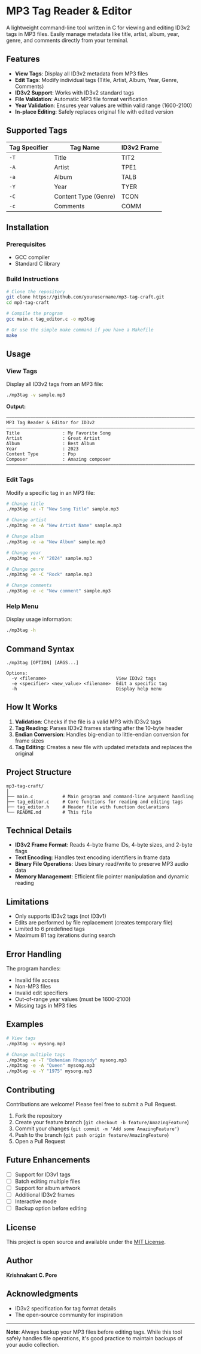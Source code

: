 # MP3 Tag Reader & Editor

A lightweight command-line tool written in C for viewing and editing ID3v2 tags in MP3 files. Easily manage metadata like title, artist, album, year, genre, and comments directly from your terminal.

## Features

- **View Tags**: Display all ID3v2 metadata from MP3 files
- **Edit Tags**: Modify individual tags (Title, Artist, Album, Year, Genre, Comments)
- **ID3v2 Support**: Works with ID3v2 standard tags
- **File Validation**: Automatic MP3 file format verification
- **Year Validation**: Ensures year values are within valid range (1600-2100)
- **In-place Editing**: Safely replaces original file with edited version

## Supported Tags

| Tag Specifier | Tag Name | ID3v2 Frame |
|---------------|----------|-------------|
| `-T` | Title | TIT2 |
| `-A` | Artist | TPE1 |
| `-a` | Album | TALB |
| `-Y` | Year | TYER |
| `-C` | Content Type (Genre) | TCON |
| `-c` | Comments | COMM |

## Installation

### Prerequisites
- GCC compiler
- Standard C library

### Build Instructions

```bash
# Clone the repository
git clone https://github.com/yourusername/mp3-tag-craft.git
cd mp3-tag-craft

# Compile the program
gcc main.c tag_editor.c -o mp3tag

# Or use the simple make command if you have a Makefile
make
```

## Usage

### View Tags
Display all ID3v2 tags from an MP3 file:

```bash
./mp3tag -v sample.mp3
```

**Output:**
```
———————————————————————————————————————————————————————————————————————
MP3 Tag Reader & Editor for ID3v2
———————————————————————————————————————————————————————————————————————
Title                : My Favorite Song
Artist               : Great Artist
Album                : Best Album
Year                 : 2023
Content Type         : Pop
Composer             : Amazing composer
———————————————————————————————————————————————————————————————————————
```

### Edit Tags
Modify a specific tag in an MP3 file:

```bash
# Change title
./mp3tag -e -T "New Song Title" sample.mp3

# Change artist
./mp3tag -e -A "New Artist Name" sample.mp3

# Change album
./mp3tag -e -a "New Album" sample.mp3

# Change year
./mp3tag -e -Y "2024" sample.mp3

# Change genre
./mp3tag -e -C "Rock" sample.mp3

# Change comments
./mp3tag -e -c "New comment" sample.mp3
```

### Help Menu
Display usage information:

```bash
./mp3tag -h
```

## Command Syntax

```
./mp3tag [OPTION] [ARGS...]

Options:
  -v <filename>                          View ID3v2 tags
  -e <specifier> <new_value> <filename>  Edit a specific tag
  -h                                     Display help menu
```

## How It Works

1. **Validation**: Checks if the file is a valid MP3 with ID3v2 tags
2. **Tag Reading**: Parses ID3v2 frames starting after the 10-byte header
3. **Endian Conversion**: Handles big-endian to little-endian conversion for frame sizes
4. **Tag Editing**: Creates a new file with updated metadata and replaces the original

## Project Structure

```
mp3-tag-craft/
│
├── main.c           # Main program and command-line argument handling
├── tag_editor.c     # Core functions for reading and editing tags
├── tag_editor.h     # Header file with function declarations
└── README.md        # This file
```

## Technical Details

- **ID3v2 Frame Format**: Reads 4-byte frame IDs, 4-byte sizes, and 2-byte flags
- **Text Encoding**: Handles text encoding identifiers in frame data
- **Binary File Operations**: Uses binary read/write to preserve MP3 audio data
- **Memory Management**: Efficient file pointer manipulation and dynamic reading

## Limitations

- Only supports ID3v2 tags (not ID3v1)
- Edits are performed by file replacement (creates temporary file)
- Limited to 6 predefined tags
- Maximum 81 tag iterations during search

## Error Handling

The program handles:
- Invalid file access
- Non-MP3 files
- Invalid edit specifiers
- Out-of-range year values (must be 1600-2100)
- Missing tags in MP3 files

## Examples

```bash
# View tags
./mp3tag -v mysong.mp3

# Change multiple tags
./mp3tag -e -T "Bohemian Rhapsody" mysong.mp3
./mp3tag -e -A "Queen" mysong.mp3
./mp3tag -e -Y "1975" mysong.mp3
```

## Contributing

Contributions are welcome! Please feel free to submit a Pull Request.

1. Fork the repository
2. Create your feature branch (`git checkout -b feature/AmazingFeature`)
3. Commit your changes (`git commit -m 'Add some AmazingFeature'`)
4. Push to the branch (`git push origin feature/AmazingFeature`)
5. Open a Pull Request

## Future Enhancements

- [ ] Support for ID3v1 tags
- [ ] Batch editing multiple files
- [ ] Support for album artwork
- [ ] Additional ID3v2 frames
- [ ] Interactive mode
- [ ] Backup option before editing

## License

This project is open source and available under the [MIT License](LICENSE).

## Author

**Krishnakant C. Pore**

## Acknowledgments

- ID3v2 specification for tag format details
- The open-source community for inspiration

---

**Note**: Always backup your MP3 files before editing tags. While this tool safely handles file operations, it's good practice to maintain backups of your audio collection.